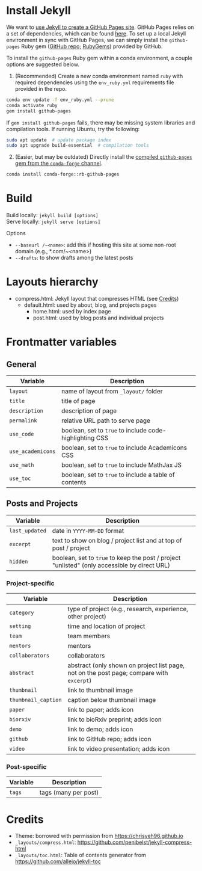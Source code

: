 # Install Jekyll

We want to [use Jekyll to create a GitHub Pages site](https://docs.github.com/en/free-pro-team@latest/github/working-with-github-pages/setting-up-a-github-pages-site-with-jekyll). GitHub Pages relies on a set of dependencies, which can be found [here](https://pages.github.com/versions/). To set up a local Jekyll environment in sync with GitHub Pages, we can simply install the `github-pages` Ruby gem ([GitHub repo](https://github.com/github/pages-gem); [RubyGems](https://rubygems.org/gems/github-pages)) provided by GitHub.

To install the `github-pages` Ruby gem within a conda environment, a couple options are suggested below.

1. (Recommended) Create a new conda environment named `ruby` with required dependencies using the `env_ruby.yml` requirements file provided in the repo.

```bash
conda env update -f env_ruby.yml --prune
conda activate ruby
gem install github-pages
```

If `gem install github-pages` fails, there may be missing system libraries and compilation tools. If running Ubuntu, try the following:

```bash
sudo apt update  # update package index
sudo apt upgrade build-essential  # compilation tools
```

2. (Easier, but may be outdated) Directly install the [compiled `github-pages` gem from the `conda-forge` channel](https://anaconda.org/conda-forge/rb-github-pages).

```bash
conda install conda-forge::rb-github-pages
```

# Build

Build locally: `jekyll build [options]`  
Serve locally: `jekyll serve [options]`

Options
- `--baseurl /~<name>`: add this if hosting this site at some non-root domain (e.g., *.com/~\<name\>)
- `--drafts`: to show drafts among the latest posts

# Layouts hierarchy

- compress.html: Jekyll layout that compresses HTML (see [Credits](#Credits))
  - default.html: used by about, blog, and projects pages
    - home.html: used by index page
    - post.html: used by blog posts and individual projects

# Frontmatter variables

## General

Variable            | Description
------------------- | -----------
`layout`            | name of layout from `_layout/` folder
`title`             | title of page
`description`       | description of page
`permalink`         | relative URL path to serve page
`use_code`          | boolean, set to `true` to include code-highlighting CSS
`use_academicons`   | boolean, set to `true` to include Academicons CSS
`use_math`          | boolean, set to `true` to include MathJax JS
`use_toc`           | boolean, set to `true` to include a table of contents

## Posts and Projects

Variable            | Description
------------------- | -----------
`last_updated`      | date in `YYYY-MM-DD` format
`excerpt`           | text to show on blog / project list and at top of post / project
`hidden`            | boolean, set to `true` to keep the post / project "unlisted" (only accessible by direct URL)

### Project-specific

Variable            | Description
------------------- | -----------
`category`          | type of project (e.g., research, experience, other project)
`setting`           | time and location of project
`team`              | team members
`mentors`           | mentors
`collaborators`     | collaborators
`abstract`          | abstract (only shown on project list page, not on the post page; compare with `excerpt`)
`thumbnail`         | link to thumbnail image
`thumbnail_caption` | caption below thumbnail image
`paper`             | link to paper; adds icon
`biorxiv`           | link to bioRxiv preprint; adds icon
`demo`              | link to demo; adds icon
`github`            | link to GitHub repo; adds icon
`video`             | link to video presentation; adds icon

### Post-specific

Variable            | Description
------------------- | -----------
`tags`              | tags (many per post)

# Credits

- Theme: borrowed with permission from https://chrisyeh96.github.io
- `_layouts/compress.html`: https://github.com/penibelst/jekyll-compress-html
- `_layouts/toc.html`: Table of contents generator from https://github.com/allejo/jekyll-toc